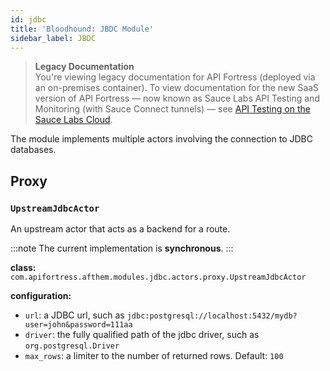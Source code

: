 ```yaml
---
id: jdbc
title: 'Bloodhound: JBDC Module'
sidebar_label: JBDC
---
```


<head>
  <meta name="robots" content="noindex" />
</head>

> **Legacy Documentation**<br/>You're viewing legacy documentation for API Fortress (deployed via an on-premises container). To view documentation for the new SaaS version of API Fortress &#8212; now known as Sauce Labs API Testing and Monitoring (with Sauce Connect tunnels) &#8212; see [API Testing on the Sauce Labs Cloud](/api-testing/).

The module implements multiple actors involving the connection to JDBC databases.

## Proxy

### `UpstreamJdbcActor`

An upstream actor that acts as a backend for a route.

<!-- prettier-ignore -->
:::note
The current implementation is **synchronous**.
:::

**class:** `com.apifortress.afthem.modules.jdbc.actors.proxy.UpstreamJdbcActor`

**configuration:**

- `url`: a JDBC url, such as `jdbc:postgresql://localhost:5432/mydb?user=john&password=111aa`
- `driver`: the fully qualified path of the jdbc driver, such as `org.postgresql.Driver`
- `max_rows`: a limiter to the number of returned rows. Default: `100`
